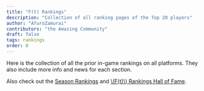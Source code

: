 ```yaml
---
title: "F(t) Rankings"
description: "Collection of all ranking pages of the Top 20 players"
author: "AfuroZamurai"
contributors: "the Amazing Community"
draft: false
tags: rankings
order: 0
---
```


Here is the collection of all the prior in-game rankings on all platforms. They also include more info and news for each section.

Also check out the [Season Rankings](/guide-extensions/seasons-main) and [\\(F(t)\\) Rankings Hall of Fame](/guide-extensions/rankings-hall-of-fame).
